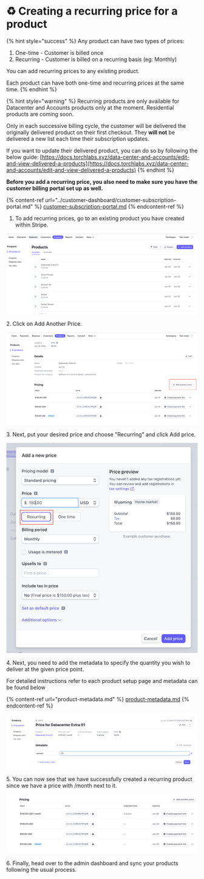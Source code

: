 # ♻ Creating a recurring price for a product

{% hint style="success" %}
Any product can have two types of prices:&#x20;

1. One-time - Customer is billed once
2. Recurring - Customer is billed on a recurring basis (eg: Monthly)



You can add recurring prices to any existing product.

Each product can have both one-time and recurring prices at the same time.&#x20;
{% endhint %}

{% hint style="warning" %}
Recurring products are only available for Datacenter and Accounts products only at the moment. Residential products are coming soon.

Only in each successive billing cycle, the customer will be delivered the originally delivered product on their first checkout. They **will not** be delivered a new list each time their subscription updates.

If you want to update their delivered product, you can do so by following the below guide: [https://docs.torchlabs.xyz/data-center-and-accounts/edit-and-view-delivered-a-products](https://docs.torchlabs.xyz/data-center-and-accounts/edit-and-view-delivered-a-products)
{% endhint %}

**Before you add a recurring price, you also need to make sure you have the customer billing portal set up as well.**

{% content-ref url="../customer-dashboard/customer-subscription-portal.md" %}
[customer-subscription-portal.md](../customer-dashboard/customer-subscription-portal.md)
{% endcontent-ref %}

1. To add recurring prices, go to an existing product you have created within Stripe.

![](<../.gitbook/assets/Screen Shot 2022-06-26 at 12.41.31 PM.png>)

2\. Click on Add Another Price.

![](<../.gitbook/assets/Screen Shot 2022-06-26 at 12.41.40 PM.png>)

3\. Next, put your desired price and choose "Recurring" and click Add price.

![](<../.gitbook/assets/Screen Shot 2022-06-26 at 12.41.56 PM.png>)

4\. Next, you need to add the metadata to specify the quantity you wish to deliver at the given price point.

For detailed instructions refer to each product setup page and metadata can be found below

{% content-ref url="product-metadata.md" %}
[product-metadata.md](product-metadata.md)
{% endcontent-ref %}

![](<../.gitbook/assets/Screen Shot 2022-06-26 at 12.42.29 PM.png>)

5\. You can now see that we have successfully created a recurring product since we have a price with /month next to it.

![](<../.gitbook/assets/Screen Shot 2022-06-26 at 12.42.35 PM.png>)

6\. Finally, head over to the admin dashboard and sync your products following the usual process.
